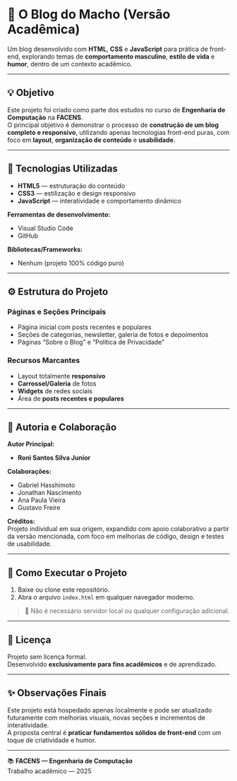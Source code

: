 # 📰 O Blog do Macho (Versão Acadêmica)

Um blog desenvolvido com **HTML**, **CSS** e **JavaScript** para prática de front-end, explorando temas de **comportamento masculino**, **estilo de vida** e **humor**, dentro de um contexto acadêmico.

---

## 💡 Objetivo

Este projeto foi criado como parte dos estudos no curso de **Engenharia de Computação** na **FACENS**.  
O principal objetivo é demonstrar o processo de **construção de um blog completo e responsivo**, utilizando apenas tecnologias front-end puras, com foco em **layout**, **organização de conteúdo** e **usabilidade**.

---

## 🧩 Tecnologias Utilizadas

- **HTML5** — estruturação do conteúdo  
- **CSS3** — estilização e design responsivo  
- **JavaScript** — interatividade e comportamento dinâmico  

**Ferramentas de desenvolvimento:**  
- Visual Studio Code  
- GitHub  

**Bibliotecas/Frameworks:**  
- Nenhum (projeto 100% código puro)

---

## ⚙️ Estrutura do Projeto

### Páginas e Seções Principais
- Página inicial com posts recentes e populares  
- Seções de categorias, newsletter, galeria de fotos e depoimentos  
- Páginas “Sobre o Blog” e “Política de Privacidade”  

### Recursos Marcantes
- Layout totalmente **responsivo**  
- **Carrossel/Galeria** de fotos  
- **Widgets** de redes sociais  
- Área de **posts recentes e populares**

---

## 👥 Autoria e Colaboração

**Autor Principal:**  
- **Roni Santos Silva Junior**  

**Colaborações:**  
- Gabriel Hasshimoto  
- Jonathan Nascimento  
- Ana Paula Vieira  
- Gustavo Freire  

**Créditos:**  
Projeto individual em sua origem, expandido com apoio colaborativo a partir da versão mencionada, com foco em melhorias de código, design e testes de usabilidade.

---

## 🧭 Como Executar o Projeto

1. Baixe ou clone este repositório.  
2. Abra o arquivo `index.html` em qualquer navegador moderno.  

> 💬 Não é necessário servidor local ou qualquer configuração adicional.

---

## 🧱 Licença

Projeto sem licença formal.  
Desenvolvido **exclusivamente para fins acadêmicos** e de aprendizado.

---

## ✨ Observações Finais

Este projeto está hospedado apenas localmente e pode ser atualizado futuramente com melhorias visuais, novas seções e incrementos de interatividade.  
A proposta central é **praticar fundamentos sólidos de front-end** com um toque de criatividade e humor.

---

📚 **FACENS — Engenharia de Computação**  
Trabalho acadêmico — 2025
